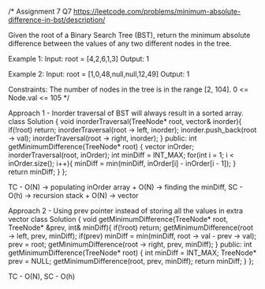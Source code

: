 /*
Assignment 7 Q7
https://leetcode.com/problems/minimum-absolute-difference-in-bst/description/

Given the root of a Binary Search Tree (BST), return the minimum absolute difference between the values of any two different nodes in the tree.

Example 1:
Input: root = [4,2,6,1,3]
Output: 1

Example 2:
Input: root = [1,0,48,null,null,12,49]
Output: 1
 
Constraints:
The number of nodes in the tree is in the range [2, 104].
0 <= Node.val <= 105
*/

Approach 1 - Inorder traversal of BST will always result in a sorted array.
class Solution {
    void inorderTraversal(TreeNode* root, vector<int>& inorder){
        if(!root) return;
        inorderTraversal(root -> left, inorder);
        inorder.push_back(root -> val);
        inorderTraversal(root -> right, inorder);
    }
public:
    int getMinimumDifference(TreeNode* root) {
        vector<int> inOrder;
        inorderTraversal(root, inOrder);
        int minDiff = INT_MAX;
        for(int i = 1; i < inOrder.size(); i++){
            minDiff = min(minDiff, inOrder[i] - inOrder[i - 1]);
        }
        return minDiff;
    }
};

TC - O(N) -> populating inOrder array + O(N) -> finding the minDiff, SC - O(h) -> recursion stack + O(N) -> vector

Approach 2 - Using prev pointer instead of storing all the values in extra vector
class Solution {
    void getMinimumDifference(TreeNode* root, TreeNode* &prev, int& minDiff){
        if(!root) return;
        getMinimumDifference(root -> left, prev, minDiff);
        if(prev) minDiff = min(minDiff, root -> val - prev -> val);
        prev = root;
        getMinimumDifference(root -> right, prev, minDiff);
    }
public:
    int getMinimumDifference(TreeNode* root) {
        int minDiff = INT_MAX;
        TreeNode* prev = NULL;
        getMinimumDifference(root, prev, minDiff);
        return minDiff;
    }
};

TC - O(N), SC - O(h)